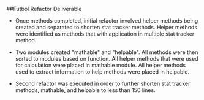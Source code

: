 ##Futbol Refactor Deliverable

* Once methods completed, initial refactor involved helper methods being created and separated to shorten stat tracker methods. Helper methods were identified as methods that with application in multiple stat tracker method.

* Two modules created "mathable" and "helpable". All methods were then sorted to modules based on function. All helper methods that were used for calculation were placed in mathable module. All helper methods used to extract information to help methods were placed in helpable.

* Second refactor was executed in order to further shorten stat tracker methods, mathable, and helpable to less than 150 lines.
